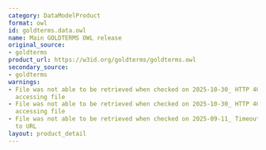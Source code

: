 ```yaml
---
category: DataModelProduct
format: owl
id: goldterms.data.owl
name: Main GOLDTERMS OWL release
original_source:
- goldterms
product_url: https://w3id.org/goldterms/goldterms.owl
secondary_source:
- goldterms
warnings:
- File was not able to be retrieved when checked on 2025-10-30_ HTTP 404 error when
  accessing file
- File was not able to be retrieved when checked on 2025-10-30_ HTTP 404 error when
  accessing file
- File was not able to be retrieved when checked on 2025-09-11_ Timeout connecting
  to URL
layout: product_detail
---
```

